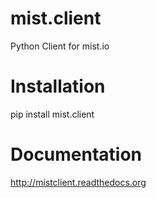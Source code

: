 mist.client
===========

Python Client for mist.io

Installation
============

pip install mist.client

Documentation
=============
http://mistclient.readthedocs.org
